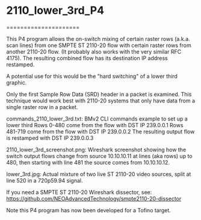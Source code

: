 # 2110_lower_3rd_P4
=====================

This P4 program allows the on-switch mixing of certain raster
rows (a.k.a. scan lines) from one SMPTE ST 2110-20 flow with
certain raster rows from another 2110-20 flow.  (It probably
also works with the very similar RFC 4175).  The resulting
combined flow has its destination IP address restamped.

A potential use for this would be the "hard switching" of a
lower third graphic.

Only the first Sample Row Data (SRD) header in a packet is
examined.  This technique would work best with 2110-20 systems
that only have data from a single raster row in a packet.

commands_2110_lower_3rd.txt: BMv2 CLI commands example to set
up a lower third
Rows 0-480 come from the flow with DST IP 239.0.0.1
Rows 481-719 come from the flow with DST IP 239.0.0.2
The resulting output flow is restamped with DST IP 239.0.0.3

2110_lower_3rd_screenshot.png: Wireshark screenshot showing
how the switch output flows change from source 10.10.10.11
at lines (aka rows) up to 480, then starting with line 481
the source comes from 10.10.10.12.

lower_3rd.jpg: Actual mixture of two live ST 2110-20 video
sources, split at line 520 in a 720p59.94 signal.

If you need a SMPTE ST 2110-20 Wireshark dissector, see:
https://github.com/NEOAdvancedTechnology/smpte2110-20-dissector

Note this P4 program has now been developed for a Tofino target.
